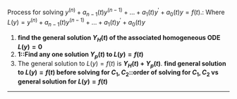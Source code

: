 Process for solving $y^{(n)}+a_{n-1}(t)y^{(n-1)}+\ldots+a_{1}(t)y^{\prime}+a_{0}(t)y=f(t).$:
Where $L(y)= y^{(n)}+a_{n-1}(t)y^{(n-1)}+\ldots+a_{1}(t)y^{\prime}+a_{0}(t)y$
1. **find the general solution $Y_H(t)$ of the associated homogeneous ODE $L(y) = 0$**
2. **1::Find any one solution $Y_p(t)$ to $L(y) = f(t)$**
3. The general solution to $L(y) = f(t)$ is **$Y_H(t) + Y_p(t)$**.
**find general solution to $L(y) = f(t)$ before solving for $C_1, C_2$::order of solving for $C_1, C_2$ vs general solution for $L(y) = f(t)$**

***


